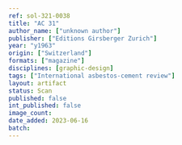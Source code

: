 ```yaml
---
ref: sol-321-0038
title: "AC 31"
author_name: ["unknown author"]
publisher: ["Editions Girsberger Zurich"]
year: "y1963"
origin: ["Switzerland"]
formats: ["magazine"]
disciplines: [graphic-design]
tags: ["International asbestos-cement review"]
layout: artifact
status: Scan
published: false
int_published: false
image_count:
date_added: 2023-06-16
batch:
---
```


